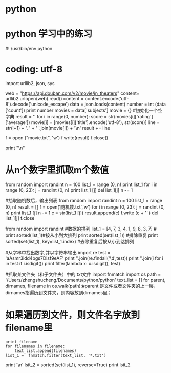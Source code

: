 # python
# python 学习中的练习


#! /usr/bin/env python
# coding: utf-8
import urllib2, json, sys

web = "https://api.douban.com/v2/movie/in_theaters"
content= urllib2.urlopen(web).read()
content = content.encode('utf-8').decode('unicode_escape')
data = json.loads(content)
number = int (data ['count'])
print number
movies = data['subjects']
movie = {} #初始化一个空字典
result = ''
for i in range(0, number):
    score = str(movies[i]['rating']['average'])
    movie[i] = [movies[i]['title'].encode('utf-8'), str(score)] 
    line = str(i+1) + '. ' + ' '.join(movie[i]) + '\n'
    result += line

f = open ("movie.txt", 'w')
f.write(result)
f.close()

print "\n"


# 从n个数字里抓取m个数值
from random import randint
n = 100
list_1 = range (0, n)
print list_1
for i in range (0, 23):
    j = randint (0, n)
    print list_1 [j]
    del list_1[j]
    n -= 1
    
    
#抽取随机数后，输出列表
from random import randint
n = 100
list_1 = range (0, n)
result = []
f = open('随机数.txt','w')
for i in range (0, 23):
    j = randint (0, n)
    print list_1 [j]
    n -= 1
    c = str(list_1 [j])
    result.append(c)
    f.write (c + ' ')
    del list_1[j]
f.close



from random import randint
#数据的排列
list_1 = [4, 7, 3, 4, 1, 9, 8, 3, 7] #
print sorted(list_1)#按从小到大排列
print sorted(set(list_1)) #排除重复
print sorted(set(list_1), key=list_1.index) #去除重复后按从小到达排列


#从字串中找出数字,并以字符串输出
import re
test = 'aAsmr3idd4bgs7Dlsf9eAF'
print ''.join(re.findall('\d',test))
print ''.join(i for i in test if i.isdigit())
print filter(lambda x: x.isdigit(), test)


#抓取某文件夹（和子文件夹）中的.txt文件
import fnmatch
import os
path = '/Users/zhengshucheng/Documents/python/python'
text_list = []
for parent, dirnames, filename in os.walk(path):#parent 是文件或者文件夹的上一层， dirnames指遍历到文件夹，则内容放到dirnames里；

# 如果遍历到文件，则文件名字放到filename里
    print filename
    for filenames in filename:
        text_list.append(filenames)
    list_1 =  fnmatch.filter(text_list, '*.txt')
print '\n'
lsit_2 = sorted(set(list_1), reverse=True)
print lsit_2





